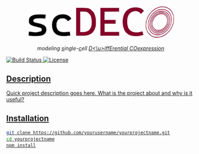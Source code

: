 <p align="center">
  <img src="./images/scdeco_logo.svg" alt="Size Limit CLI" width="400">
</p>

<p align="center">
  <i align="center">modeling <u>s</u>ingle-<u>c</u>ell <u>D<\u>iff<u>E</u>rential <u>CO</u>expression</i>
</p>


![Build Status](https://img.shields.io/badge/build-passing-brightgreen.svg)
![License](https://img.shields.io/badge/license-MIT-blue.svg)

## Description

Quick project description goes here. What is the project about and why is it useful?

## Installation

```bash
git clone https://github.com/yourusername/yourprojectname.git
cd yourprojectname
npm install


